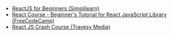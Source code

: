 - [ReactJS for Beginners (Simplilearn)](https://www.simplilearn.com/learn-react-js-basics-free-course-skillup)
- [React Course - Beginner's Tutorial for React JavaScript Library (FreeCodeCamp)](https://youtu.be/bMknfKXIFA8)
- [React JS Crash Course (Travesy Media)](https://youtu.be/w7ejDZ8SWv8)

